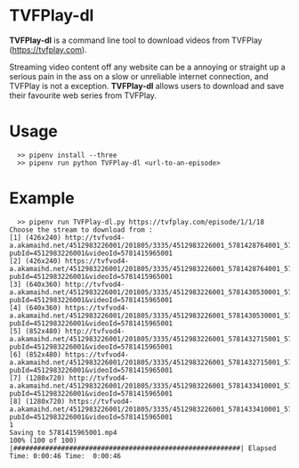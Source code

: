 # TVFPlay-dl
**TVFPlay-dl** is a command line tool to download videos from TVFPlay (https://tvfplay.com).

Streaming video content off any website can be a annoying or straight up a serious pain in the ass on a slow or unreliable internet connection, and 
TVFPlay is not a exception. **TVFPlay-dl** allows users to download and save their favourite web series from TVFPlay.

# Usage
```
  >> pipenv install --three
  >> pipenv run python TVFPlay-dl <url-to-an-episode>
```

# Example
```
  >> pipenv run TVFPlay-dl.py https://tvfplay.com/episode/1/1/18
Choose the stream to download from :
[1] (426x240) http://tvfvod4-a.akamaihd.net/4512983226001/201805/3335/4512983226001_5781428764001_5781415965001.mp4?pubId=4512983226001&videoId=5781415965001
[2] (426x240) https://tvfvod4-a.akamaihd.net/4512983226001/201805/3335/4512983226001_5781428764001_5781415965001.mp4?pubId=4512983226001&videoId=5781415965001
[3] (640x360) http://tvfvod4-a.akamaihd.net/4512983226001/201805/3335/4512983226001_5781430530001_5781415965001.mp4?pubId=4512983226001&videoId=5781415965001
[4] (640x360) https://tvfvod4-a.akamaihd.net/4512983226001/201805/3335/4512983226001_5781430530001_5781415965001.mp4?pubId=4512983226001&videoId=5781415965001
[5] (852x480) http://tvfvod4-a.akamaihd.net/4512983226001/201805/3335/4512983226001_5781432715001_5781415965001.mp4?pubId=4512983226001&videoId=5781415965001
[6] (852x480) https://tvfvod4-a.akamaihd.net/4512983226001/201805/3335/4512983226001_5781432715001_5781415965001.mp4?pubId=4512983226001&videoId=5781415965001
[7] (1280x720) http://tvfvod4-a.akamaihd.net/4512983226001/201805/3335/4512983226001_5781433410001_5781415965001.mp4?pubId=4512983226001&videoId=5781415965001
[8] (1280x720) https://tvfvod4-a.akamaihd.net/4512983226001/201805/3335/4512983226001_5781433410001_5781415965001.mp4?pubId=4512983226001&videoId=5781415965001
1
Saving to 5781415965001.mp4
100% (100 of 100) |#########################################################| Elapsed Time: 0:00:46 Time:  0:00:46


